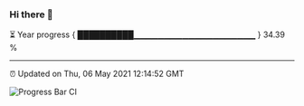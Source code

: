 ### Hi there 👋

⏳ Year progress { ██████████▁▁▁▁▁▁▁▁▁▁▁▁▁▁▁▁▁▁▁▁ } 34.39 %

---

⏰ Updated on Thu, 06 May 2021 12:14:52 GMT

![Progress Bar CI](https://github.com/liununu/liununu/workflows/Progress%20Bar%20CI/badge.svg)
